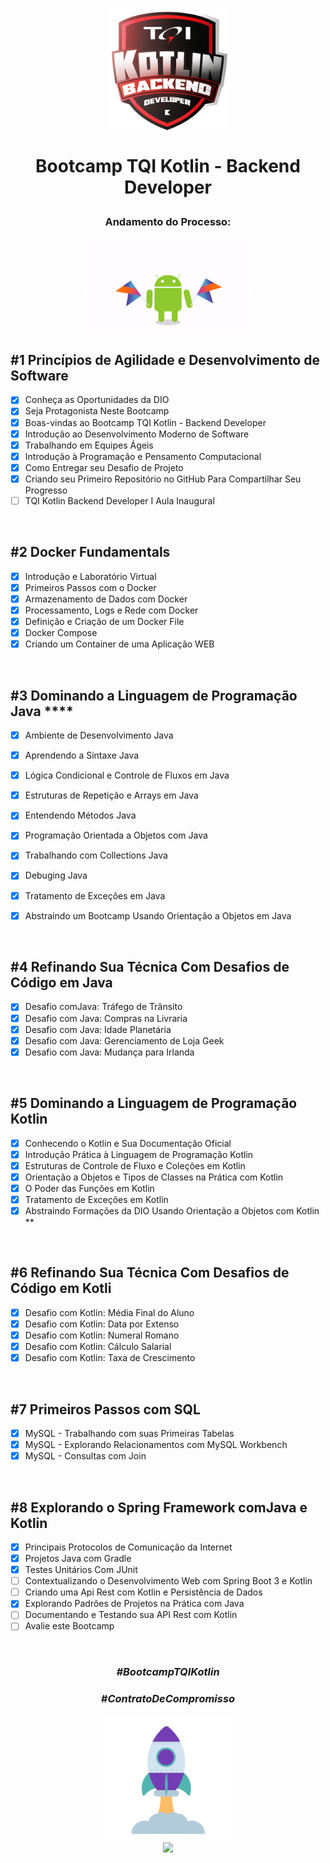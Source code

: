 <div align="center">


<h1><img height="200vh" src="Imagens/logo_bootcamp.webp">

Bootcamp TQI Kotlin - Backend Developer </h1>

<h3> Andamento do Processo:</h3>

<img height="150vh" src="Imagens/kotlin.gif">

</div>


## #1 Princípios de Agilidade e Desenvolvimento de Software

  - [x] Conheça as Oportunidades da DIO
  - [x] Seja Protagonista Neste Bootcamp  
  - [x] Boas-vindas ao Bootcamp TQI Kotlin - Backend Developer
  - [x] Introdução ao Desenvolvimento Moderno de Software
  - [x] Trabalhando em Equipes Ágeis 
  - [x] Introdução à Programação e Pensamento Computacional  
  - [x]	Como Entregar seu Desafio de Projeto	
  - [x] Criando seu Primeiro Repositório no GitHub Para Compartilhar Seu Progresso
  - [ ] TQI Kotlin Backend Developer I Aula Inaugural

  <br/>


## #2 Docker Fundamentals

  - [x] Introdução e Laboratório Virtual
  - [x] Primeiros Passos com o Docker
  - [x] Armazenamento de Dados com Docker
  - [x] Processamento, Logs e Rede com Docker
  - [x] Definição e Criação de um Docker File
  - [x] Docker Compose
  - [x] Criando um Container de uma Aplicação WEB

  <br/>

## #3 Dominando a Linguagem de Programação Java    ****

  - [x] Ambiente de Desenvolvimento Java
  - [x] Aprendendo a Sintaxe Java
  - [x] Lógica Condicional e Controle de Fluxos em Java
  - [x] Estruturas de Repetição e Arrays em Java
  - [x] Entendendo Métodos Java
  - [x] Programação Orientada a Objetos com Java
  - [x] Trabalhando com Collections Java
  - [x] Debuging Java
  - [x] Tratamento de Exceções em Java
  - [x] Abstraindo um Bootcamp Usando Orientação a Objetos em Java


  <br/>  


## #4 Refinando Sua Técnica Com Desafios de Código em Java

  - [x] Desafio comJava: Tráfego de Trânsito
  - [x] Desafio com Java: Compras na Livraria
  - [x] Desafio com Java: Idade Planetária
  - [x] Desafio com Java: Gerenciamento de Loja Geek
  - [x] Desafio com Java: Mudança para Irlanda

  <br/>  

## #5 Dominando a Linguagem de Programação Kotlin

   - [x] Conhecendo o Kotlin e Sua Documentação Oficial
   - [x] Introdução Prática à Linguagem de Programação Kotlin
   - [x] Estruturas de Controle de Fluxo e Coleções em Kotlin
   - [x] Orientação a Objetos e Tipos de Classes na Prática com Kotlin
   - [x] O Poder das Funções em Kotlin
   - [x] Tratamento de Exceções em Kotlin
   - [x] Abstraindo Formações da DIO Usando Orientação a Objetos com Kotlin  **

  <br/>    

## #6 Refinando Sua Técnica Com Desafios de Código em Kotli

  - [x] Desafio com Kotlin: Média Final do Aluno
  - [x] Desafio com Kotlin: Data por Extenso
  - [x] Desafio com Kotlin: Numeral Romano
  - [x] Desafio com Kotlin: Cálculo Salarial
  - [x] Desafio com Kotlin: Taxa de Crescimento

  <br/>    


## #7 Primeiros Passos com SQL

  - [x] MySQL - Trabalhando com suas Primeiras Tabelas
  - [x] MySQL - Explorando Relacionamentos com MySQL Workbench
  - [x] MySQL - Consultas com Join
 
  <br/>    


## #8 Explorando o Spring Framework comJava e Kotlin	


  - [x] Principais Protocolos de Comunicação da Internet
  - [x] Projetos Java com Gradle
  - [x] Testes Unitários Com JUnit
  - [ ] Contextualizando o Desenvolvimento Web com Spring Boot 3 e Kotlin
  - [ ] Criando uma Api Rest com Kotlin e Persistência de Dados
  - [x] Explorando Padrões de Projetos na Prática com Java
  - [ ] Documentando e Testando sua API Rest com Kotlin
  - [ ] Avalie este Bootcamp

  <br/>    




  <div align="center">

### _#BootcampTQIKotlin_

### _#ContratoDeCompromisso_

  <img height="200vh" src="Imagens/foguete.gif"><br><a href="https://www.linkedin.com/in/adrianolima-dev/" target="_blank"><img height="40vh" src="https://cdn-icons-png.flaticon.com/512/3536/3536505.png" target="_blank"></a>
</div>
